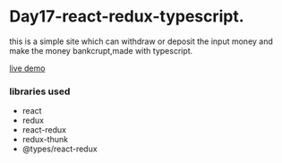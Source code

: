 # Day17-react-redux-typescript.

this is a simple site which can withdraw or deposit the input money and make the money bankcrupt,made with typescript.

[live demo](https://react-redux-typescript.netlify.app/)

### libraries used
- react
- redux
- react-redux
- redux-thunk
- @types/react-redux


